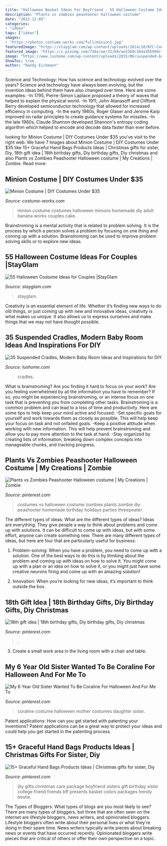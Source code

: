 ```yaml
---
title: "Halloween Basket Ideas For Boyfriend - 55 Halloween Costume Ideas For Couples |stayglam"
description: "Plants vs zombies peashooter halloween costume"
date: "2022-12-05"
categories:
- "ideas"
tags: ["ideas"]
images:
- "https://photos.costume-works.com/full/minion1.jpg"
featuredImage: "https://stayglam.com/wp-content/uploads/2014/10/KFC-Couple-Costume.jpg"
featured_image: "https://i.pinimg.com/736x/ae/33/b9/ae33b9c164a3b599dcf9dc35e369cdfc--plants-vs-zombies-halloween-costumes.jpg?b=t"
image: "https://www.lushome.com/wp-content/uploads/2015/06/suspended-baby-cradles-swings-baby-room-furniture-12.jpg"
ShowToc: true
author: "Randy Eichmann"
---
```



Science and Technology: How has science and technology evolved over the years?
Science and technology have always been evolving, but the invention ideas behind them have also changed over time. Here are some examples: 
-In 1795, Pierre-Simon Laplace proposed a theory of waves that helped to explain the physical world. 
-In 1911, John Atanasoff and Clifford Berry developed semiconductor technology that allowed for increased efficiency in computing. 
-In the early 1960s, Roger Glaser and Jerome Karp improved on radar principles to create guidance systems for missiles.
-In the late 1960s, Claude Shannon developed Shannon's entropy coding algorithm which helped to encode and decode data faster than ever before.

	

		
looking for Minion Costume | DIY Costumes Under $35 you've visit to the right web. We have 7 Images about Minion Costume | DIY Costumes Under $35 like 15+ Graceful Hand Bags Products Ideas | Christmas gifts for sister, Diy, 18th gift idea | 18th birthday gifts, Diy birthday gifts, Diy christmas and also Plants vs Zombies Peashooter Halloween costume | My Creations | Zombie. Read more:
		
    
## Minion Costume | DIY Costumes Under $35

<img loading=lazy src="https://photos.costume-works.com/full/minion1.jpg" onerror="this.onerror=null;this.src='https://tse3.mm.bing.net/th?id=OIP.rJjyspJf_13T-RFhRjv_uQHaJ3&amp;pid=15.1';" alt="Minion Costume | DIY Costumes Under $35">

_Source: costume-works.com_

>minion costume costumes halloween minions homemade diy adult banana works couples cake. 

	

Brainstroming is a mental activity that is related to problem solving. It is the process by which a person solves a problem by focusing on one thing and coming up with a solution. Brainstroming can be used to improve problem solving skills or to explore new ideas.

    
## 55 Halloween Costume Ideas For Couples |StayGlam

<img loading=lazy src="https://stayglam.com/wp-content/uploads/2014/10/KFC-Couple-Costume.jpg" onerror="this.onerror=null;this.src='https://tse1.mm.bing.net/th?id=OIP.R0JOhM9BUr2ljCo5xGiziAAAAA&amp;pid=15.1';" alt="55 Halloween Costume Ideas for Couples |StayGlam">

_Source: stayglam.com_

>stayglam. 

	

Creativity is an essential element of life. Whether it’s finding new ways to do old things, or just coming up with new and innovative ideas, creativity is what makes us unique. It also allows us to express ourselves and make things that we may not have thought possible.

    
## 35 Suspended Cradles, Modern Baby Room Ideas And Inspirations For DIY

<img loading=lazy src="https://www.lushome.com/wp-content/uploads/2015/06/suspended-baby-cradles-swings-baby-room-furniture-12.jpg" onerror="this.onerror=null;this.src='https://tse2.mm.bing.net/th?id=OIP.1Iz5_RRs4M77-R-q5JrHIwHaKA&amp;pid=15.1';" alt="35 Suspended Cradles, Modern Baby Room Ideas and Inspirations for DIY">

_Source: lushome.com_

>cradles. 

	

What is brainstroming?
Are you finding it hard to focus on your work? Are you feeling overwhelmed by all the information you have to remember? If so, you might be experiencing brainstroming, or an intense focus on one task that is preventing you from completing other tasks. Brainstroming is a common problem and can lead to a loss of time and productivity. Here are some tips to help keep your mind active and focused: 
-Set specific goals for yourself and work towards them as closely as possible. This will help keep your focus on task and not onfailed goals. 
-Keep a positive attitude when working with new information. This will help prevent brainstroming and allow you to pay more attention to the task at hand. 
-Stay organized by creating lists of information, breaking down complex concepts into manageable chunks, and tracking progress.

    
## Plants Vs Zombies Peashooter Halloween Costume | My Creations | Zombie

<img loading=lazy src="https://i.pinimg.com/736x/ae/33/b9/ae33b9c164a3b599dcf9dc35e369cdfc--plants-vs-zombies-halloween-costumes.jpg?b=t" onerror="this.onerror=null;this.src='https://tse2.mm.bing.net/th?id=OIP.4EFzO-0sLlkk40WkEjCbPgHaNK&amp;pid=15.1';" alt="Plants vs Zombies Peashooter Halloween costume | My Creations | Zombie">

_Source: pinterest.com_

>costumes vs halloween costume zombies plants zombie diy peashooter homemade birthday holidays parties threepeater. 

	

The different types of ideas: What are the different types of ideas?
Ideas are everything. They give people a way to think about problems and come up with solutions. It can be difficult to come up with ideas, but with some effort, anyone can create something new. There are many different types of ideas, but here are four that are particularly useful for business:
1. Problem-solving: When you have a problem, you need to come up with a solution. One of the best ways to do this is by thinking about the problem and coming up with ideas on how to solve it. You might come up with a plan or an idea on how to solve it, or you might just have some creative neurons firing and come up with an amazing solution!

2. Innovation: When you’re looking for new ideas, it’s important to think outside the box.

    
## 18th Gift Idea | 18th Birthday Gifts, Diy Birthday Gifts, Diy Christmas

<img loading=lazy src="https://i.pinimg.com/736x/a7/4a/c7/a74ac7b0e3ad95720568341da4eacc73.jpg" onerror="this.onerror=null;this.src='https://tse3.mm.bing.net/th?id=OIP.Ft_LFEuzb0nPEaT9phtqlAHaNK&amp;pid=15.1';" alt="18th gift idea | 18th birthday gifts, Diy birthday gifts, Diy christmas">

_Source: pinterest.com_

>. 

	

3. Create a small work area in the living room with a chair and table. 

    
## My 6 Year Old Sister Wanted To Be Coraline For Halloween And For Me To

<img loading=lazy src="https://i.pinimg.com/736x/a0/33/d7/a033d7a2101a8bfd801fa0d014657683.jpg" onerror="this.onerror=null;this.src='https://tse2.mm.bing.net/th?id=OIP.zu8CNiKlmE3W8J3TMnTK2gHaJ3&amp;pid=15.1';" alt="My 6 Year Old Sister Wanted To Be Coraline For Halloween And For Me To">

_Source: pinterest.com_

>coraline costume halloween mother costumes daughter sister. 

	

Patent applications: How can you get started with patenting your inventions?
Patent applications can be a great way to protect your ideas and could help you get started in the patenting process.

    
## 15+ Graceful Hand Bags Products Ideas | Christmas Gifts For Sister, Diy

<img loading=lazy src="https://i.pinimg.com/736x/48/92/54/489254ff5de236e9cc351d4bf935031b.jpg" onerror="this.onerror=null;this.src='https://tse3.mm.bing.net/th?id=OIP.N9RZuqh52Wr5S0JVEat0fAAAAA&amp;pid=15.1';" alt="15+ Graceful Hand Bags Products Ideas | Christmas gifts for sister, Diy">

_Source: pinterest.com_

>diy gifts christmas care package boyfriend sisters gift birthday sister college friend friends bff presents basket colors packages trendy bestie. 

	

The Types of Bloggers: What types of blogs are you most likely to see?
There are many types of bloggers, but three that are often seen on the internet are lifestyle bloggers, news writers, and opinionated bloggers. Lifestyle bloggers often write about their personal lives or what they're doing in their spare time. News writers typically write pieces about breaking news or events that have occurred recently. Opinionated bloggers write pieces that are critical of others or offer their own perspective on a topic.

